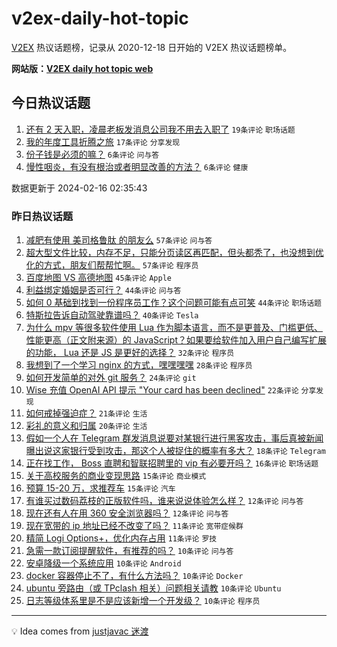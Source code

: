# v2ex-daily-hot-topic

[V2EX](https://www.v2ex.com/) 热议话题榜，记录从 2020-12-18 日开始的 V2EX 热议话题榜单。

**网站版：[V2EX daily hot topic web](https://boojack.github.io/v2ex-daily-hot-topic-web/)**

## 今日热议话题

<!-- TODAY BEGIN -->

1. [还有 2 天入职，凌晨老板发消息公司我不用去入职了](https://www.v2ex.com/t/1015805) `19条评论` `职场话题`
1. [我的年度工具折腾之旅](https://www.v2ex.com/t/1015804) `17条评论` `分享发现`
1. [份子钱是必须的嘛？](https://www.v2ex.com/t/1015812) `6条评论` `问与答`
1. [慢性咽炎，有没有根治或者明显改善的方法？](https://www.v2ex.com/t/1015803) `6条评论` `健康`

数据更新于 2024-02-16 02:35:43

<!-- TODAY END -->

### 昨日热议话题

<!-- YESTERDAY BEGIN -->

1. [减肥有使用 美司格鲁肽 的朋友么](https://www.v2ex.com/t/1015678) `57条评论` `问与答`
1. [超大型文件比较，内存不足，只能分页读区再匹配，但头都秃了，也没想到优化的方式，朋友们帮帮忙啊。](https://www.v2ex.com/t/1015733) `57条评论` `程序员`
1. [百度地图 VS 高德地图](https://www.v2ex.com/t/1015695) `45条评论` `Apple`
1. [利益绑定婚姻是否可行？](https://www.v2ex.com/t/1015705) `44条评论` `问与答`
1. [如何 0 基础到找到一份程序员工作？这个问题可能有点可笑](https://www.v2ex.com/t/1015757) `44条评论` `职场话题`
1. [特斯拉告诉自动驾驶靠谱吗？](https://www.v2ex.com/t/1015687) `40条评论` `Tesla`
1. [为什么 mpv 等很多软件使用 Lua 作为脚本语言，而不是更普及、门槛更低、性能更高（正文附来源）的 JavaScript？如果要给软件加入用户自己编写扩展的功能， Lua 还是 JS 是更好的选择？](https://www.v2ex.com/t/1015740) `32条评论` `程序员`
1. [我想到了一个学习 nginx 的方式，嘿嘿嘿嘿](https://www.v2ex.com/t/1015701) `28条评论` `程序员`
1. [如何开发简单的对外 git 服务？](https://www.v2ex.com/t/1015682) `24条评论` `git`
1. [Wise 充值 OpenAI API 提示 "Your card has been declined"](https://www.v2ex.com/t/1015685) `22条评论` `分享发现`
1. [如何戒掉强迫症？](https://www.v2ex.com/t/1015745) `21条评论` `生活`
1. [彩礼的意义和归属](https://www.v2ex.com/t/1015780) `20条评论` `生活`
1. [假如一个人在 Telegram 群发消息说要对某银行进行黑客攻击，事后真被新闻曝出说这家银行受到攻击，那这个人被捉住的概率有多大？](https://www.v2ex.com/t/1015711) `18条评论` `Telegram`
1. [正在找工作， Boss 直聘和智联招聘里的 vip 有必要开吗？](https://www.v2ex.com/t/1015720) `16条评论` `职场话题`
1. [关于高校服务的商业变现思路](https://www.v2ex.com/t/1015766) `15条评论` `商业模式`
1. [预算 15-20 万，求推荐车](https://www.v2ex.com/t/1015692) `15条评论` `汽车`
1. [有谁买过数码荔枝的正版软件吗，谁来说说体验怎么样？](https://www.v2ex.com/t/1015713) `12条评论` `问与答`
1. [现在还有人在用 360 安全浏览器吗？](https://www.v2ex.com/t/1015696) `12条评论` `问与答`
1. [现在宽带的 ip 地址已经不改变了吗？](https://www.v2ex.com/t/1015748) `11条评论` `宽带症候群`
1. [精简 Logi Options+，优化内存占用](https://www.v2ex.com/t/1015714) `11条评论` `罗技`
1. [急需一款订阅提醒软件，有推荐的吗？](https://www.v2ex.com/t/1015761) `10条评论` `问与答`
1. [安卓降级一个系统应用](https://www.v2ex.com/t/1015731) `10条评论` `Android`
1. [docker 容器停止不了，有什么方法吗？](https://www.v2ex.com/t/1015718) `10条评论` `Docker`
1. [ubuntu 旁路由（或 TPclash 相关）问题相关请教](https://www.v2ex.com/t/1015710) `10条评论` `Ubuntu`
1. [日志等级体系里是不是应该新增一个开发级？](https://www.v2ex.com/t/1015709) `10条评论` `程序员`

<!-- YESTERDAY END -->

---

💡 Idea comes from [justjavac 迷渡](https://github.com/justjavac/)
